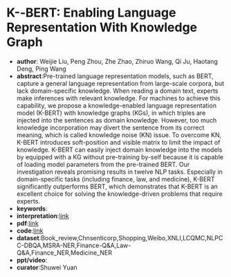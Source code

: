 # K-­‐BERT: Enabling Language Representation With Knowledge Graph

* **author**: Weijie Liu, Peng Zhou, Zhe Zhao, Zhiruo Wang, Qi Ju, Haotang Deng, Ping Wang
* **abstract**:Pre-trained language representation models, such as BERT, capture a general language representation from large-scale corpora, but lack domain-specific knowledge. When reading a domain text, experts make inferences with relevant knowledge. For machines to achieve this capability, we propose a knowledge-enabled language representation model (K-BERT) with knowledge graphs (KGs), in which triples are injected into the sentences as domain knowledge. However, too much knowledge incorporation may divert the sentence from its correct meaning, which is called knowledge noise (KN) issue. To overcome KN, K-BERT introduces soft-position and visible matrix to limit the impact of knowledge. K-BERT can easily inject domain knowledge into the models by equipped with a KG without pre-training by-self because it is capable of loading model parameters from the pre-trained BERT. Our investigation reveals promising results in twelve NLP tasks. Especially in domain-specific tasks (including finance, law, and medicine), K-BERT significantly outperforms BERT, which demonstrates that K-BERT is an excellent choice for solving the knowledge-driven problems that require experts.
* **keywords**:
* **interpretation**:[link](https://cloud.tencent.com/developer/article/1538627)
* **pdf**:[link](https://arxiv.org/pdf/1909.07606)
* **code**:[link](https://github.com/autoliuweijie/K-BERT)
* **dataset**:Book_review,Chnsenticorp,Shopping,Weibo,XNLI,LCQMC,NLPCC-DBQA,MSRA-NER,Finance-Q&A,Law-Q&A,Finance_NER,Medicine_NER
* **ppt/video**:
* **curator**:Shuwei Yuan